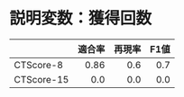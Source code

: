 # 説明変数：獲得回数
| | 適合率 | 再現率 | F1値 |
| :-- | --: | --: | --: |
| CTScore-8 | 0.86 | 0.6 | 0.7 |
| CTScore-15 | 0.0 | 0.0 | 0.0 |

